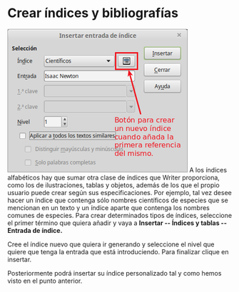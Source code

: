 
# Crear índices y bibliografías

![](https://raw.githubusercontent.com/catedu/libreOffice-la-suite-ofimatica-libre/master/img/Insertar_entrada_de_indice_281.png)
A los índices alfabéticos hay que sumar otra clase de índices que Writer proporciona, como los de ilustraciones, tablas y objetos, además de los que el propio usuario puede crear según sus especificaciones. Por ejemplo, tal vez desee hacer un índice que contenga sólo nombres científicos de especies que se mencionan en un texto y un índice aparte que contenga los nombres comunes de especies. Para crear determinados tipos de índices, seleccione el primer término que quiera añadir y vaya a **Insertar -- Índices y tablas -- Entrada de índice.**

Cree el índice nuevo que quiera ir generando y seleccione el nivel que quiere que tenga la entrada que está introduciendo. Para finalizar clique en insertar.**<br />**

Posteriormente podrá insertar su índice personalizado tal y como hemos visto en el punto anterior.

